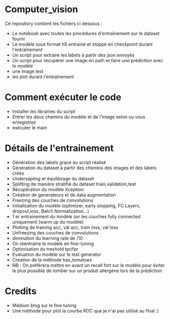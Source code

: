 # Computer_vision

Ce repository contient les fichiers ci dessous :
- Le notebook avec toutes les procédures d'entraînement sur le dataset fourni
- Le modèle sous format h5 entrainé et stoppé en checkpoint durant l'entraînement
- Un script pour extraire les labels à partir des json envoyés 
- Un script pour récupérer une image en path et faire une prédiction avec le modèle
- une image test
- les plot durant l'entraînement

# Comment exécuter le code

- Installer les librairies du script
- Entrer les deux chemins du modèle et de l'image selon ou vous enregistrez
- exécuter le main

# Détails de l'entrainement

- Génération des labels grace au script réalisé
- Génération du dataset à partir des chemins des images et des labels créés
- Undersapling et équilibrage du dataset
- Splitting de manière stratifié du dataset train,validation,test
- Récupération du modèle Xception
- Création de generateurs et de data augmentation 
- Freezing des couches de convolutions
- Initialisation du modèle (optimizer, early stopping, FC Layers, dropout,loss, Batch Normalization...)
- 1 er entrainement du modèle sur les couches fully connected uniquement (warm up du modèle)
- Plotting de training acc, val acc, train loss, val loss
- Unfreezing des couches de convulutions
- diminution du learning rate de /10
- On réentraine le modèle en fine-tuning
- Optimisation du treshold tpr/fpr
- Evaluation du modèle sur le test generator
- Creation de la méthode has_tomatoes
- NB : On préfèrera mettre en avant un recall fort sur le modèle pour éviter le plus possible de tomber sur un produit allergène lors de la prédiction

# Credits

- Médium blog sur le fine tuning
- Une méthode pour plot la courbe ROC que je n'ai pas utilisé au final :)

